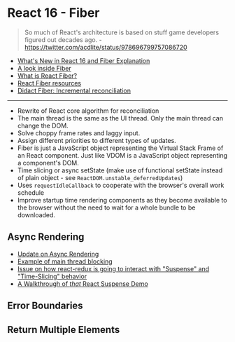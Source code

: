 # React 16 - Fiber

> So much of React's architecture is based on stuff game developers figured out decades ago. - https://twitter.com/acdlite/status/978696799757086720

* [What's New in React 16 and Fiber Explanation](https://medium.com/@treyhuffine/react-16-features-and-fiber-explanation-e779544bb1b7)
* [A look inside Fiber](http://makersden.io/blog/look-inside-fiber/)
* [What is React Fiber?](https://giamir.com/what-is-react-fiber)
* [React Fiber resources](https://github.com/koba04/react-fiber-resources)
* [Didact Fiber: Incremental reconciliation](https://engineering.hexacta.com/didact-fiber-incremental-reconciliation-b2fe028dcaec)

---

* Rewrite of React core algorithm for reconciliation
* The main thread is the same as the UI thread. Only the main thread can change the DOM.
* Solve choppy frame rates and laggy input.
* Assign different priorities to different types of updates.
* Fiber is just a JavaScript object representing the Virtual Stack Frame of an React component. Just like VDOM is a JavaScript object representing a component's DOM.
* Time slicing or async setState (make use of functional setState instead of plain object - see `ReactDOM.unstable_deferredUpdates`)
* Uses `requestIdleCallback` to cooperate with the browser's overall work schedule
* Improve startup time rendering components as they become available to the browser without the need to wait for a whole bundle to be downloaded.

## Async Rendering

* [Update on Async Rendering](https://reactjs.org/blog/2018/03/27/update-on-async-rendering.html)
* [Example of main thread blocking](https://build-mbfootjxoo.now.sh/)
* [Issue on how react-redux is going to interact with "Suspense" and "Time-Slicing" behavior](https://github.com/reactjs/react-redux/issues/890)
* [A Walkthrough of *that* React Suspense Demo](https://dev.to/swyx/a-walkthrough-of-that-react-suspense-demo--4j6a)


## Error Boundaries

## Return Multiple Elements

